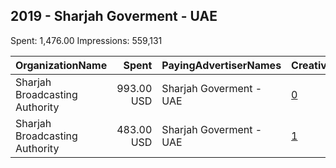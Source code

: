 ## 2019 - Sharjah Goverment - UAE 
Spent: 1,476.00
Impressions: 559,131

|OrganizationName|Spent|PayingAdvertiserNames|CreativeUrls|Impressions|Genders|AgeBrackets|CountryCodes|BillingAddresses|CandidateBallotInformation|
|:---|---:|:---|:---|---:|:---|:---|:---|:---|:---|
|Sharjah Broadcasting Authority|993.00 USD|Sharjah Goverment - UAE|[0](https://www.snap.com/political-ads/asset/c283dcff1b64e9f24c87bcec76d7eacdaf44686f76ca81154bcbf1fb6ccf0fcb?mediaType=png)|382,851|||united arab emirates|"sharjah,sharjah,00971,AE"||
|Sharjah Broadcasting Authority|483.00 USD|Sharjah Goverment - UAE|[1](https://www.snap.com/political-ads/asset/213a149c346820f3a12082982dafa7c2afd33981e7c8d747cc729b214c1ff7b7?mediaType=png)|176,280|||united arab emirates|"sharjah,sharjah,00971,AE"||
